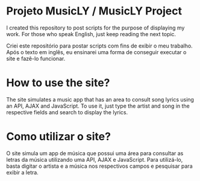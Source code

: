 # Projeto MusicLY / MusicLY Project
I created this repository to post scripts for the purpose of displaying my work. For those who speak English, just keep reading the next topic.

Criei este repositório para postar scripts com fins de exibir o meu trabalho. Após o texto em inglês, eu ensinarei uma forma de conseguir executar o site e fazê-lo funcionar.

# How to use the site?
The site simulates a music app that has an area to consult song lyrics using an API, AJAX and JavaScript. To use it, just type the artist and song in the respective fields and search to display the lyrics.

# Como utilizar o site?
O site simula um app de música que possui uma área para consultar as letras da música utilizando uma API, AJAX e JavaScript. Para utilizá-lo, basta digitar o artista e a música nos respectivos campos e pesquisar para exibir a letra.
